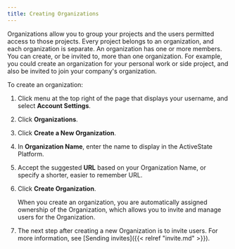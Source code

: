 ```yaml
---
title: Creating Organizations
---
```


Organizations allow you to group your projects and the users permitted access to those projects. Every project belongs to an organization, and each organization is separate. An organization has one or more members. You can create, or be invited to, more than one organization. For example, you could create an organization for your personal work or side project, and also be invited to join your company's organization.

To create an organization:

1. Click menu at the top right of the page that displays your username, and select **Account Settings**.
2. Click **Organizations**.
3. Click **Create a New Organization**.
4. In **Organization Name**, enter the name to display in the ActiveState Platform.
5. Accept the suggested **URL** based on your Organization Name, or specify a shorter, easier to remember URL.
6. Click **Create Organization**.
    
    When you create an organization, you are automatically assigned ownership of the Organization, which allows you to invite and manage users for the Organization.

7. The next step after creating a new Organization is to invite users. For more information, see [Sending invites]({{< relref "invite.md" >}}).


